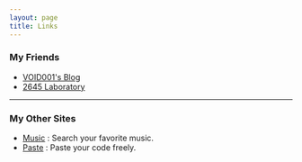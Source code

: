 ```yaml
---
layout: page
title: Links
---
```


### My Friends
* [VOID001's Blog](https://void-shana.moe)  
* [2645 Laboratory](https://blog.cool2645.com)

<hr/>

### My Other Sites
* [Music](http://music.whoisnian.com) : Search your favorite music.
* [Paste](http://paste.whoisnian.com) : Paste your code freely.
